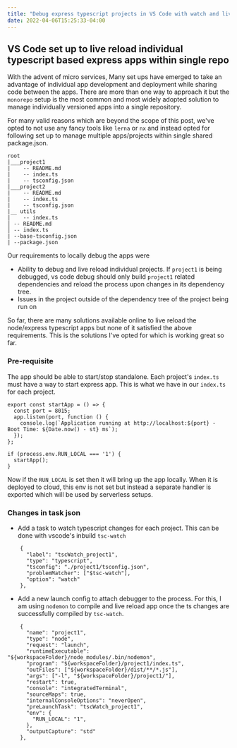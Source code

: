 ```yaml
---
title: "Debug express typescript projects in VS Code with watch and live reload"
date: 2022-04-06T15:25:33-04:00
---
```


## VS Code set up to live reload individual typescript based express apps within single repo

With the advent of micro services, Many set ups have emerged to take an advantage of individual app development and deployment while sharing code between the apps. There are more than one way to approach it but the `monorepo` setup is the most common and most widely adopted solution to manage individually versioned apps into a single repository. 

For many valid reasons which are beyond the scope of this post, we've opted to not use any fancy tools like `lerna` or `nx` and instead opted for following set up to manage multiple apps/projects within single shared package.json.

```
root 
|___project1
|    -- README.md
|    -- index.ts
|    -- tsconfig.json    
|___project2
|    -- README.md
|    -- index.ts
|    -- tsconfig.json    
|__ utils
|    -- index.ts
│ -- README.md
│ -- index.ts  
| --base-tsconfig.json
| --package.json
```

Our requirements to locally debug the apps were
* Ability to debug and live reload individual projects. If `project1` is being debugged, vs code debug should only build `project1` related dependencies and reload the process upon changes in its dependency tree. 
* Issues in the project outside of the dependency tree of the project being run on

So far, there are many solutions available online to live reload the node/express typescript apps but none of it satisfied the above requirements. This is the solutions I've opted for which is working great so far.

### Pre-requisite
The app should be able to start/stop standalone. Each project's `index.ts` must have a way to start express app. This is what we have in our `index.ts` for each project. 

```
export const startApp = () => {
  const port = 8015;
  app.listen(port, function () {
    console.log(`Application running at http://localhost:${port} - Boot Time: ${Date.now() - st} ms`);
  });
};

if (process.env.RUN_LOCAL === '1') {
  startApp();
}
```

Now if the `RUN_LOCAL` is set then it will bring up the app locally. When it is deployed to cloud, this env is not set but instead a separate handler is exported which will be used by serverless setups.

### Changes in task json

* Add a task to watch typescript changes for each project. This can be done with vscode's inbuild `tsc-watch`

```
    {
      "label": "tscWatch_project1",
      "type": "typescript",
      "tsconfig": "./project1/tsconfig.json",
      "problemMatcher": ["$tsc-watch"],
      "option": "watch"
    },
```

* Add a new launch config to attach debugger to the process. For this, I am using `nodemon` to compile and live reload app once the ts changes are successfully compiled by `tsc-watch`.

```
    {
      "name": "project1",
      "type": "node",
      "request": "launch",
      "runtimeExecutable": "${workspaceFolder}/node_modules/.bin/nodemon",
      "program": "${workspaceFolder}/project1/index.ts",
      "outFiles": ["${workspaceFolder}/dist/**/*.js"],
      "args": ["-l", "${workspaceFolder}/project1/"],
      "restart": true,
      "console": "integratedTerminal",
      "sourceMaps": true,
      "internalConsoleOptions": "neverOpen",
      "preLaunchTask": "tscWatch_project1",
      "env": {
        "RUN_LOCAL": "1",
      },
      "outputCapture": "std"
    },
```